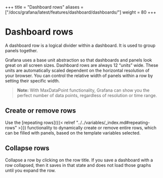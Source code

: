 +++
title = "Dashboard rows"
aliases = ["/docs/grafana/latest/features/dashboard/dashboards/"]
weight = 80
+++

# Dashboard rows

A dashboard row is a logical divider within a dashboard. It is used to group panels together.

Grafana uses a base unit abstraction so that dashboards and panels look great on all screen sizes. Dashboard rows are always 12 “units” wide. These units are automatically scaled dependent on the horizontal resolution of your browser. You can control the relative width of panels within a row by setting their specific width.

> **Note:** With MaxDataPoint functionality, Grafana can show you the perfect number of data points, regardless of resolution or time range.

## Create or remove rows

Use the [repeating rows]({{< relref "../../variables/_index.md#repeating-rows" >}}) functionality to dynamically create or remove entire rows, which can be filled with panels, based on the template variables selected.

## Collapse rows

Collapse a row by clicking on the row title. If you save a dashboard with a row collapsed, then it saves in that state and does not load those graphs until you expand the row.
